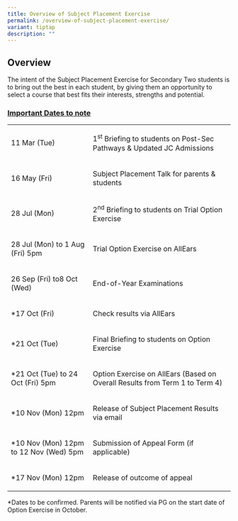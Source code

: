 ```yaml
---
title: Overview of Subject Placement Exercise
permalink: /overview-of-subject-placement-exercise/
variant: tiptap
description: ""
---
```

<h2>Overview</h2>
<p>The intent of the Subject Placement Exercise for Secondary Two students
is to bring out the best in each student, by giving them an opportunity
to select a course that best fits their interests, strengths and potential.</p>
<p></p>
<h3><strong><u>Important Dates to note</u></strong></h3>
<p></p>
<table style="minWidth: 50px">
<colgroup>
<col>
<col>
</colgroup>
<tbody>
<tr>
<td rowspan="1" colspan="1">
<p>11 Mar (Tue)</p>
</td>
<td rowspan="1" colspan="1">
<p>1<sup>st</sup> Briefing to students on Post-Sec Pathways &amp; Updated
JC Admissions</p>
</td>
</tr>
<tr>
<td rowspan="1" colspan="1">
<p>16 May (Fri)</p>
</td>
<td rowspan="1" colspan="1">
<p>Subject Placement Talk for parents &amp; students</p>
</td>
</tr>
<tr>
<td rowspan="1" colspan="1">
<p>28 Jul (Mon)</p>
</td>
<td rowspan="1" colspan="1">
<p>2<sup>nd</sup> Briefing to students on Trial Option Exercise</p>
</td>
</tr>
<tr>
<td rowspan="1" colspan="1">
<p>28 Jul (Mon) to 1 Aug (Fri) 5pm</p>
</td>
<td rowspan="1" colspan="1">
<p>Trial Option Exercise on AllEars</p>
</td>
</tr>
<tr>
<td rowspan="1" colspan="1">
<p>26 Sep (Fri) to8 Oct (Wed)</p>
</td>
<td rowspan="1" colspan="1">
<p>End-of-Year Examinations</p>
</td>
</tr>
<tr>
<td rowspan="1" colspan="1">
<p>*17 Oct (Fri)</p>
</td>
<td rowspan="1" colspan="1">
<p>Check results via AllEars</p>
</td>
</tr>
<tr>
<td rowspan="1" colspan="1">
<p>*21 Oct (Tue)</p>
</td>
<td rowspan="1" colspan="1">
<p>Final Briefing to students on Option Exercise</p>
</td>
</tr>
<tr>
<td rowspan="1" colspan="1">
<p>*21 Oct (Tue) to 24 Oct (Fri) 5pm</p>
</td>
<td rowspan="1" colspan="1">
<p>Option Exercise on AllEars (Based on Overall Results from Term 1 to Term
4)</p>
</td>
</tr>
<tr>
<td rowspan="1" colspan="1">
<p>*10 Nov (Mon) 12pm</p>
</td>
<td rowspan="1" colspan="1">
<p>Release of Subject Placement Results via email</p>
</td>
</tr>
<tr>
<td rowspan="1" colspan="1">
<p>*10 Nov (Mon) 12pm to 12 Nov (Wed) 5pm</p>
</td>
<td rowspan="1" colspan="1">
<p>Submission of Appeal Form (if applicable)</p>
</td>
</tr>
<tr>
<td rowspan="1" colspan="1">
<p>*17 Nov (Mon) 12pm</p>
</td>
<td rowspan="1" colspan="1">
<p>Release of outcome of appeal</p>
</td>
</tr>
</tbody>
</table>
<p>*Dates to be confirmed. Parents will be notified via PG on the start date
of Option Exercise in October.</p>